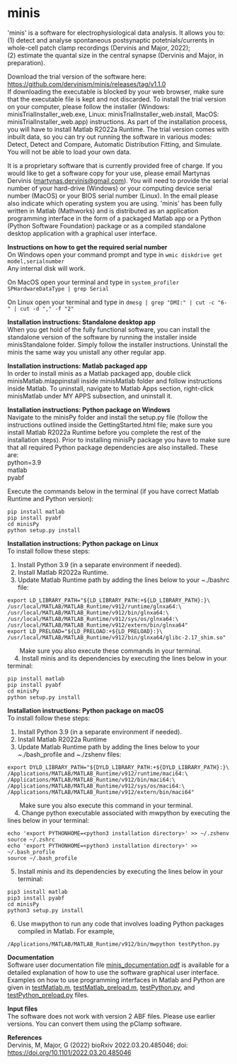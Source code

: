 # minis

'minis' is a software for electrophysiological data analysis.
It allows you to:\
(1) detect and analyse spontaneous postsynaptic potetnials/currents in whole-cell patch clamp recordings (Dervinis and Major, 2022);\
(2) estimate the quantal size in the central synapse (Dervinis and Major, in preparation).

Download the trial version of the software here: https://github.com/dervinism/minis/releases/tag/v1.1.0  \
If downloading the executable is blocked by your web browser, make sure that the executable file is kept and not discarded. To install the trial version on your computer, please follow the installer (Windows: minisTrialInstaller_web.exe, Linux: minisTrialInstaller_web.install, MacOS: minisTrialInstaller_web.app) instructions. As part of the installation process, you will have to install Matlab R2022a Runtime. The trial version comes with inbuilt data, so you can try out running the software in various modes: Detect, Detect and Compare, Automatic Distribution Fitting, and Simulate. You will not be able to load your own data.

It is a proprietary software that is currently provided free of charge. If you would like to get a software copy for your use, please email Martynas Dervinis (martynas.dervinis@gmail.com). You will need to provide the serial number of your hard-drive (Windows) or your computing device serial number (MacOS) or your BIOS serial number (Linux). In the email please also indicate which operating system you are using. 'minis' has been fully written in Matlab (Mathworks) and is distributed as an application programming interface in the form of a packaged Matlab app or a Python (Python Software Foundation) package or as a compiled standalone desktop application with a graphical user interface.

**Instructions on how to get the required serial number**\
On Windows open your command prompt and type in ```wmic diskdrive get model,serialnumber```\
Any internal disk will work.

On MacOS open your terminal and type in ```system_profiler SPHardwareDataType | grep Serial```

On Linux open your terminal and type in ```dmesg | grep "DMI:" | cut -c "6-" | cut -d "," -f "2"```

**Installation instructions: Standalone desktop app**\
When you get hold of the fully functional software, you can install the standalone version of the software by running the installer inside minisStandalone folder. Simply follow the installer instructions. Uninstall the minis the same way you unistall any other regular app.

**Installation instructions: Matlab packaged app**\
In order to install minis as a Matlab packaged app, double click minisMatlab.mlappinstall inside minisMatlab folder and follow instructions inside Matlab. To uninstall, navigate to Matlab Apps section, right-click minisMatlab under MY APPS subsection, and uninstall it.

**Installation instructions: Python package on Windows**\
Navigate to the minisPy folder and install the setup.py file (follow the instructions outlined inside the GettingStarted.html file; make sure you install Matlab R2022a Runtime before you complete the rest of the installation steps). Prior to installing minisPy package you have to make sure that all required Python package dependencies are also installed. These are:\
python=3.9\
matlab\
pyabf

Execute the commands below in the terminal (if you have correct Matlab Runtime and Python version):
```
pip install matlab
pip install pyabf
cd minisPy
python setup.py install
```

**Installation instructions: Python package on Linux**\
To install follow these steps:
1. Install Python 3.9 (in a separate environment if needed).
2. Install Matlab R2022a Runtime.
3. Update Matlab Runtime path by adding the lines below to your ~./bashrc file:
```
export LD_LIBRARY_PATH="${LD_LIBRARY_PATH:+${LD_LIBRARY_PATH}:}\
/usr/local/MATLAB/MATLAB_Runtime/v912/runtime/glnxa64:\
/usr/local/MATLAB/MATLAB_Runtime/v912/bin/glnxa64:\
/usr/local/MATLAB/MATLAB_Runtime/v912/sys/os/glnxa64:\
/usr/local/MATLAB/MATLAB_Runtime/v912/extern/bin/glnxa64"
export LD_PRELOAD="${LD_PRELOAD:+${LD_PRELOAD}:}\
/usr/local/MATLAB/MATLAB_Runtime/v912/bin/glnxa64/glibc-2.17_shim.so"
```
&nbsp;&nbsp;&nbsp;&nbsp;&nbsp;&nbsp; Make sure you also execute these commands in your terminal. \
&nbsp;&nbsp;&nbsp; 4. Install minis and its dependencies by executing the lines below in your terminal:
```
pip install matlab
pip install pyabf
cd minisPy
python setup.py install
```

**Installation instructions: Python package on macOS**\
To install follow these steps:
1. Install Python 3.9 (in a separate environment if needed).
2. Install Matlab R2022a Runtime
3. Update Matlab Runtime path by adding the lines below to your ~./bash_profile and ~./zshenv files:
```
export DYLD_LIBRARY_PATH="${DYLD_LIBRARY_PATH:+${DYLD_LIBRARY_PATH}:}\
/Applications/MATLAB/MATLAB_Runtime/v912/runtime/maci64:\
/Applications/MATLAB/MATLAB_Runtime/v912/bin/maci64:\
/Applications/MATLAB/MATLAB_Runtime/v912/sys/os/maci64:\
/Applications/MATLAB/MATLAB_Runtime/v912/extern/bin/maci64"
```
&nbsp;&nbsp;&nbsp;&nbsp;&nbsp;&nbsp; Make sure you also execute this command in your terminal. \
&nbsp;&nbsp;&nbsp; 4. Change python executable associated with mwpython by executing the lines below in your terminal:
```
echo 'export PYTHONHOME=<python3 installation directory>' >> ~/.zshenv
source ~/.zshrc
echo 'export PYTHONHOME=<python3 installation directory>' >> ~/.bash_profile
source ~/.bash_profile
```
5. Install minis and its dependencies by executing the lines below in your terminal:
```
pip3 install matlab
pip3 install pyabf
cd minisPy
python3 setup.py install
```
6. Use mwpython to run any code that involves loading Python packages compiled in Matlab. For example,
```
/Applications/MATLAB/MATLAB_Runtime/v912/bin/mwpython testPython.py
```

**Documentation**\
Software user documentation file [minis_documentation.pdf](https://github.com/dervinism/minis/blob/main/minis_documentation.pdf) is available for a detailed explanation of how to use the software graphical user interface. Examples on how to use programming interfaces in Matlab and Python are given in [testMatlab.m](https://github.com/dervinism/minis/blob/main/testMatlab.m), [testMatlab_preload.m](https://github.com/dervinism/minis/blob/main/testMatlab_preload.m), [testPython.py](https://github.com/dervinism/minis/blob/main/testPython.py), and [testPython_preload.py](https://github.com/dervinism/minis/blob/main/testPython_preload.py) files.

**Input files**\
The software does not work with version 2 ABF files. Please use earlier versions. You can convert them using the pClamp software.

**References**\
Dervinis, M, Major, G (2022) bioRxiv 2022.03.20.485046; doi: https://doi.org/10.1101/2022.03.20.485046
